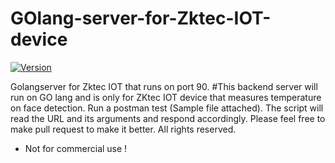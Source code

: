 # GOlang-server-for-Zktec-IOT-device
<p align="left">
<a href="#"><img title="Version" src="https://img.shields.io/badge/Version-1.0-green.svg?style=flat-square"></a>
</p>
    
Golangserver for Zktec IOT that runs on port 90.
#This backend server will run on GO lang and is only for ZKtec IOT device that measures temperature on face detection.
Run a postman test (Sample file attached). The script will read the URL and its arguments and respond accordingly.
Please feel free to make pull request to make it better.
All rights reserved.
* Not for commercial use !
